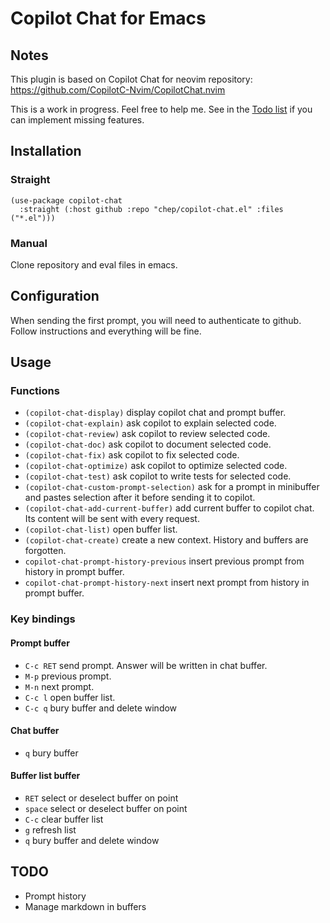 # Copilot Chat for Emacs
## Notes
This plugin is based on Copilot Chat for neovim repository: https://github.com/CopilotC-Nvim/CopilotChat.nvim

This is a work in progress. Feel free to help me. See in the [Todo list](#todo) if you can implement missing features.

## Installation
### Straight
```
(use-package copilot-chat
  :straight (:host github :repo "chep/copilot-chat.el" :files ("*.el")))
```

### Manual
Clone repository and eval files in emacs.

## Configuration
When sending the first prompt, you will need to authenticate to github. Follow instructions and everything will be fine.

## Usage
### Functions
- `(copilot-chat-display)` display copilot chat and prompt buffer.
- `(copilot-chat-explain)` ask copilot to explain selected code.
- `(copilot-chat-review)` ask copilot to review selected code.
- `(copilot-chat-doc)` ask copilot to document selected code.
- `(copilot-chat-fix)` ask copilot to fix selected code.
- `(copilot-chat-optimize)` ask copilot to optimize selected code.
- `(copilot-chat-test)` ask copilot to write tests for selected code.
- `(copilot-chat-custom-prompt-selection)` ask for a prompt in minibuffer and pastes selection after it before sending it to copilot.
- `(copilot-chat-add-current-buffer)` add current buffer to copilot chat. Its content will be sent with every request.
- `(copilot-chat-list)` open buffer list.
- `(copilot-chat-create)` create a new context. History and buffers are forgotten.
- `copilot-chat-prompt-history-previous` insert previous prompt from history in prompt buffer.
- `copilot-chat-prompt-history-next` insert next prompt from history in prompt buffer.

### Key bindings
#### Prompt buffer
- `C-c RET` send prompt. Answer will be written in chat buffer.
- `M-p` previous prompt.
- `M-n` next prompt.
- `C-c l` open buffer list.
- `C-c q` bury buffer and delete window

#### Chat buffer
- `q` bury buffer

#### Buffer list buffer
- `RET` select or deselect buffer on point
- `space` select or deselect buffer on point
- `C-c` clear buffer list
- `g` refresh list
- `q` bury buffer and delete window

## TODO
- Prompt history
- Manage markdown in buffers
